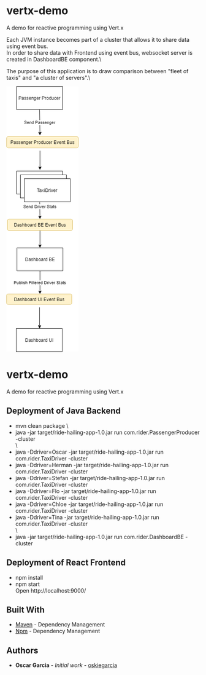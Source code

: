 # vertx-demo
A demo for reactive programming using Vert.x

Each JVM instance becomes part of a cluster that allows it to share data using event bus.\
In order to share data with Frontend using event bus, websocket server is created in DashboardBE component.\ 

The purpose of this application is to draw comparison between "fleet of taxis" and "a cluster of servers".\


![Application Architecture](https://github.com/oskiegarcia/vertx-demo/blob/master/archi.png)


# vertx-demo

A demo for reactive programming using Vert.x


## Deployment of Java Backend

* mvn clean package
\
* java -jar target/ride-hailing-app-1.0.jar  run com.rider.PassengerProducer -cluster
\
\
* java -Ddriver=Oscar -jar target/ride-hailing-app-1.0.jar  run com.rider.TaxiDriver -cluster
* java -Ddriver=Herman -jar target/ride-hailing-app-1.0.jar  run com.rider.TaxiDriver -cluster
* java -Ddriver=Stefan -jar target/ride-hailing-app-1.0.jar  run com.rider.TaxiDriver -cluster
* java -Ddriver=Flo -jar target/ride-hailing-app-1.0.jar  run com.rider.TaxiDriver -cluster
* java -Ddriver=Chloe -jar target/ride-hailing-app-1.0.jar  run com.rider.TaxiDriver -cluster
* java -Ddriver=Tina -jar target/ride-hailing-app-1.0.jar  run com.rider.TaxiDriver -cluster
\
\
* java  -jar target/ride-hailing-app-1.0.jar  run com.rider.DashboardBE -cluster

## Deployment of React Frontend

* npm install
* npm start
\
Open http://localhost:9000/


## Built With

* [Maven](https://maven.apache.org/) - Dependency Management
* [Npm](https://www.npmjs.com/) - Dependency Management


## Authors

* **Oscar Garcia** - *Initial work* - [oskiegarcia](https://github.com/oskiegarcia)




